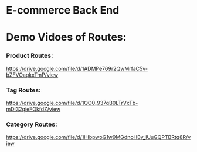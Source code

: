 # E-commerce Back End


# Demo Vidoes of Routes:

### Product Routes:

 https://drive.google.com/file/d/1ADMPe769r2QwMrfaC5v-bZFVOaqkxTmP/view

### Tag Routes: 

https://drive.google.com/file/d/1QO0_937qB0LTrVxTb-mDI32qieFQkfdZ/view

### Category Routes: 

https://drive.google.com/file/d/1lHbpwoG1w9MGdnoHBy_lUuGQPTBRtq8R/view